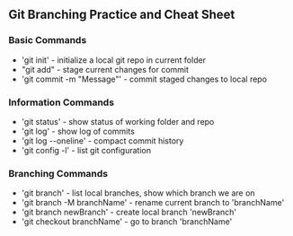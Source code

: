 ## Git Branching Practice and Cheat Sheet

### Basic Commands
* 'git init' - initialize a local git repo in current folder
* "git add" - stage  current changes for commit
* 'git commit -m "Message"' - commit staged changes to local repo

### Information Commands
* 'git status' - show status of working folder and repo
* 'git log' - show log of commits
* 'git log --oneline' - compact commit history
* 'git config -l' - list git configuration


### Branching Commands
* 'git branch' - list local branches, show which branch we are on
* 'git branch -M branchName' - rename current branch to 'branchName'
* 'git branch newBranch' - create local branch 'newBranch'
* 'git checkout branchName' - go to branch 'branchName'

